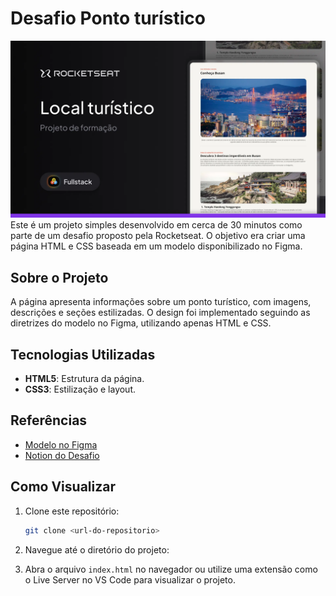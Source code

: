 # Desafio Ponto turístico

![Imagem do Projeto](./assets/Thumbnail.webp)
Este é um projeto simples desenvolvido em cerca de 30 minutos como parte de um desafio proposto pela Rocketseat. O objetivo era criar uma página HTML e CSS baseada em um modelo disponibilizado no Figma.

## Sobre o Projeto

A página apresenta informações sobre um ponto turístico, com imagens, descrições e seções estilizadas. O design foi implementado seguindo as diretrizes do modelo no Figma, utilizando apenas HTML e CSS.

## Tecnologias Utilizadas

- **HTML5**: Estrutura da página.
- **CSS3**: Estilização e layout.

## Referências

- [Modelo no Figma](https://www.figma.com/community/file/1384542229391733447)  
- [Notion do Desafio](https://efficient-sloth-d85.notion.site/Desafio-pr-tico-Local-Tur-stico-c703fe13a3d44f3687277f424ffad157)

## Como Visualizar

1. Clone este repositório:
   ```bash
   git clone <url-do-repositorio>

2. Navegue até o diretório do projeto:

3. Abra o arquivo `index.html` no navegador ou utilize uma extensão como o Live Server no VS Code para visualizar o projeto.
